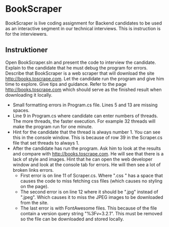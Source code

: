 # BookScraper

BookScraper is live coding assignment for Backend candidates to be used as an interactive segment in our technical interviews. This is instruction is for the interviewers.

## Instruktioner

Open BookScraper.sln and present the code to interview the candidate. Explain to the candidate that he must debug the program for errors. Describe that BookScraper is a web scraper that will download the site http://books.toscrape.com. 
Let the candidate run the program and give him time to explore. Give tips and guidance. Refer to the page http://books.toscrape.com which should serve as the finished result when downloading it locally.

- Small formatting errors in Program.cs file. Lines 5 and 13 are missing spaces.
- Line 9 in Program.cs where candidate can enter numbers of threads. The more threads, the faster execution. For example 32 threads will make the program run for one minute.
- Hint for the candidate that the thread is always number 1. You can see this in the console window. This is because of row 39 in the Scraper.cs file that set threads to always 1.
- After the candidate has run the program. Ask him to look at the results and compare with http://books.toscrape.com. He will see that there is a lack of style and images.
  Hint that he can open the web developer window and look at the console tab for errors. He will then see a lot of broken links errors.
  - First error is on line 11 of Scraper.cs. Where ".css " has a space that causes the code to miss fetching css files (which causes no styling on the page).
  - The second error is on line 12 where it should be ".jpg" instead of ".jpeg". Which causes it to miss the JPEG images to be downloaded from the site.
  - The last error is with FontAwesome files. This because of the file contain a version query string "%3Fv=3.2.1". This must be removed so the file can be downloaded and stored locally.